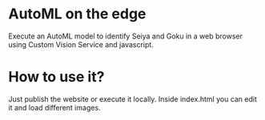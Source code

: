 # AutoML on the edge
Execute an AutoML model to identify Seiya and Goku in a web browser using Custom Vision Service and javascript.

# How to use it?
Just publish the website or execute it locally. Inside index.html you can edit it and load different images.
